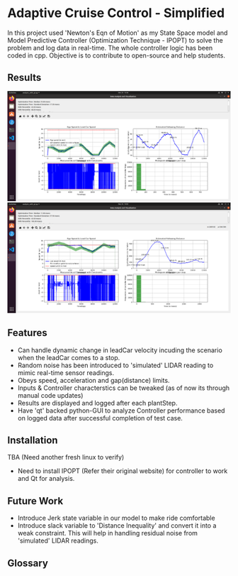 # Adaptive Cruise Control - Simplified  

In this project used 'Newton's Eqn of Motion' as my State Space model and Model Predictive Controller (Optimization Technique - IPOPT) to solve the problem and log data in real-time. The whole controller logic has been coded in cpp. Objective is to contribute to open-source and help students.  

## Results
![Test Case -1 - At low speed](/output/ss_after_fix/TC5.png)
![Test Case -2 - At high speed](/output/ss_after_fix/TC8.png)  

## Features  
- Can handle dynamic change in leadCar velocity incuding the scenario when the leadCar comes to a stop.  
- Random noise has been introduced to 'simulated' LIDAR reading to mimic real-time sensor readings.
- Obeys speed, acceleration  and gap(distance) limits.
- Inputs & Controller characterstics can be tweaked (as of now its through manual code updates)
- Results are displayed and logged after each plantStep.
- Have 'qt' backed python-GUI to analyze Controller performance based on logged data after successful completion of test case.  

## Installation  
TBA (Need another fresh linux to verify)
- Need to install IPOPT (Refer their original website) for controller to work  and Qt for analysis.

## Future Work
- Introduce Jerk state variable in our model to make ride comfortable
- Introduce slack variable to 'Distance Inequality' and convert it into a weak constraint. This will help in handling residual noise from 'simulated' LIDAR readings. 

## Glossary
 
